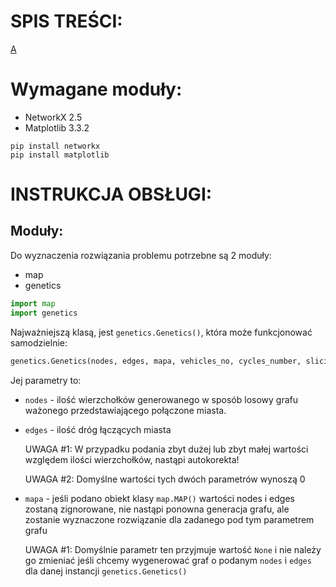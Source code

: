# SPIS TREŚCI:
[A](https://github.com/JakubBurczyk/MMWD_Project/blob/master/README.md)

# Wymagane moduły:

* NetworkX 2.5
* Matplotlib 3.3.2

```
pip install networkx
pip install matplotlib
```

# INSTRUKCJA OBSŁUGI:

## Moduły:
Do wyznaczenia rozwiązania problemu potrzebne są 2 moduły:
* map
* genetics

```python
import map
import genetics
```

Najważniejszą klasą, jest ```genetics.Genetics()```, która może funkcjonować samodzielnie:
```python
genetics.Genetics(nodes, edges, mapa, vehicles_no, cycles_number, slicing_type)
```
Jej parametry to:
* ```nodes``` - ilość wierzchołków generowanego w sposób losowy grafu ważonego przedstawiającego połączone miasta.
* ```edges``` - ilość dróg łączących miasta

   UWAGA #1: W przypadku podania zbyt dużej lub zbyt małej wartości względem ilości wierzchołków, nastąpi autokorekta!
   
   UWAGA #2: Domyślne wartości tych dwóch parametrów wynoszą 0
   
* ```mapa``` - jeśli podano obiekt klasy ```map.MAP()``` wartości nodes i edges zostaną zignorowane, nie nastąpi ponowna generacja grafu, ale zostanie wyznaczone rozwiązanie dla zadanego pod tym parametrem grafu
   
   UWAGA #1: Domyślnie parametr ten przyjmuje wartość ```None``` i nie należy go zmieniać jeśli chcemy wygenerować graf o podanym ```nodes``` i ```edges``` dla danej instancji ```genetics.Genetics()```

